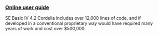### [Online user guide](https://github.com/cheveron/sebasic4/wiki)

SE Basic IV 4.2 Cordelia includes over 12,000 lines of code, and if developed in a conventional proprietary way would have required many years of work and cost over $500,000.
